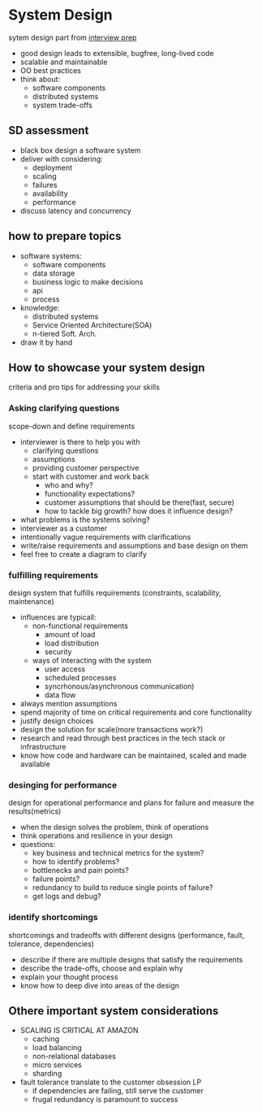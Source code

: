 # System Design
sytem design part from
[interview prep](https://www.amazon.jobs/en/software-development-interview-prep?INTCMPID=OAAJAZ100028B#/)
- good design leads to extensible, bugfree, long-lived code
- scalable and maintainable
- OO best practices
- think about:
    - software components
    - distributed systems
    - system trade-offs
## SD assessment
- black box design a software system
- deliver with considering:
    - deployment
    - scaling
    - failures
    - availability
    - performance
- discuss latency and concurrency
## how to prepare topics
- software systems:
    - software components
    - data storage
    - business logic to make decisions
    - api
    - process
- knowledge:
    - distributed systems
    - Service Oriented Architecture(SOA)
    - n-tiered Soft. Arch.
- draw it by hand

## How to showcase your system design
criteria and pro tips for addressing your skills

### Asking clarifying questions
scope-down and define requirements

- interviewer is there to help you with
    - clarifying questions
    - assumptions
    - providing customer perspective
    - start with customer and work back
        - who and why?
        - functionality expectations?
        - customer assumptions that should be there(fast, secure)
        - how to tackle big growth? how does it influence design?
- what problems is the systems solving?
- interviewer as a customer
- intentionally vague requirements with clarifications
- write/raise requirements and assumptions and base design on them
- feel free to create a diagram to clarify

### fulfilling requirements
design system that fulfills requirements
(constraints, scalability, maintenance)

- influences are typicall:
    - non-functional requirements
        - amount of load
        - load distribution
        - security
    - ways of interacting with the system
        - user access
        - scheduled processes
        - syncrhonous/asynchronous communication)
        - data flow
- always mention assumptions
- spend majority of time on critical requirements and core functionality
- justify design choices
- design the solution for scale(more transactions work?)
- research and read through best practices in the tech stack or infrastructure
- know how code and hardware can be maintained, scaled and made available
### desinging for performance
design for operational performance
and plans for failure
and measure the results(metrics)
- when the design solves the problem, think of operations
- think operations and resilience in your design
- questions:
    - key business and technical metrics for the system?
    - how to identify problems?
    - bottlenecks and pain points?
    - failure points?
    - redundancy to build to reduce single points of failure?
    - get logs and debug?
### identify shortcomings
shortcomings and tradeoffs with different designs
(performance, fault, tolerance, dependencies)
- describe if there are multiple designs that satisfy the requirements
- describe the trade-offs, choose and explain why
- explain your thought process
- know how to deep dive into areas of the design

## Othere important system considerations
- SCALING IS CRITICAL AT AMAZON
    - caching
    - load balancing
    - non-relational databases
    - micro services
    - sharding
- fault tolerance translate to the customer obsession LP
    - if dependencies are failing, still serve the customer
    - frugal redundancy is paramount to success
